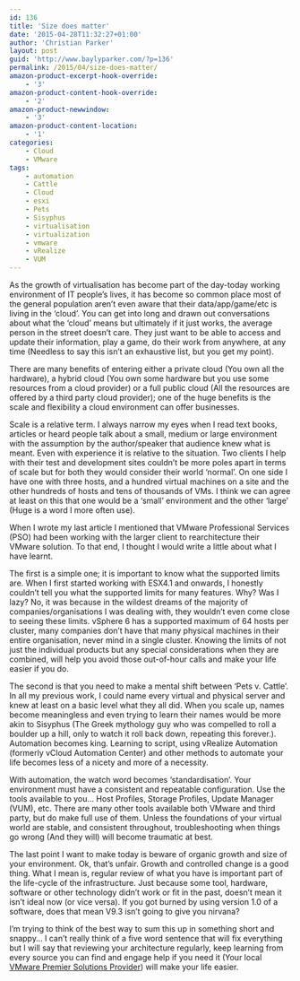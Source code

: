 ```yaml
---
id: 136
title: 'Size does matter'
date: '2015-04-28T11:32:27+01:00'
author: 'Christian Parker'
layout: post
guid: 'http://www.baylyparker.com/?p=136'
permalink: /2015/04/size-does-matter/
amazon-product-excerpt-hook-override:
    - '3'
amazon-product-content-hook-override:
    - '2'
amazon-product-newwindow:
    - '3'
amazon-product-content-location:
    - '1'
categories:
    - Cloud
    - VMware
tags:
    - automation
    - Cattle
    - Cloud
    - esxi
    - Pets
    - Sisyphus
    - virtualisation
    - virtualization
    - vmware
    - vRealize
    - VUM
---
```


As the growth of virtualisation has become part of the day-today working environment of IT people’s lives, it has become so common place most of the general population aren’t even aware that their data/app/game/etc is living in the ‘cloud’. You can get into long and drawn out conversations about what the ‘cloud’ means but ultimately if it just works, the average person in the street doesn’t care. They just want to be able to access and update their information, play a game, do their work from anywhere, at any time (Needless to say this isn’t an exhaustive list, but you get my point).

There are many benefits of entering either a private cloud (You own all the hardware), a hybrid cloud (You own some hardware but you use some resources from a cloud provider) or a full public cloud (All the resources are offered by a third party cloud provider); one of the huge benefits is the scale and flexibility a cloud environment can offer businesses.

Scale is a relative term. I always narrow my eyes when I read text books, articles or heard people talk about a small, medium or large environment with the assumption by the author/speaker that audience knew what is meant. Even with experience it is relative to the situation. Two clients I help with their test and development sites couldn’t be more poles apart in terms of scale but for both they would consider their world ‘normal’. On one side I have one with three hosts, and a hundred virtual machines on a site and the other hundreds of hosts and tens of thousands of VMs. I think we can agree at least on this that one would be a ‘small’ environment and the other ‘large’ (Huge is a word I more often use).

When I wrote my last article I mentioned that VMware Professional Services (PSO) had been working with the larger client to rearchitecture their VMware solution. To that end, I thought I would write a little about what I have learnt.

The first is a simple one; it is important to know what the supported limits are. When I first started working with ESX4.1 and onwards, I honestly couldn’t tell you what the supported limits for many features. Why? Was I lazy? No, it was because in the wildest dreams of the majority of companies/organisations I was dealing with, they wouldn’t even come close to seeing these limits. vSphere 6 has a supported maximum of 64 hosts per cluster, many companies don’t have that many physical machines in their entire organisation, never mind in a single cluster. Knowing the limits of not just the individual products but any special considerations when they are combined, will help you avoid those out-of-hour calls and make your life easier if you do.

The second is that you need to make a mental shift between ‘Pets v. Cattle’. In all my previous work, I could name every virtual and physical server and knew at least on a basic level what they all did. When you scale up, names become meaningless and even trying to learn their names would be more akin to Sisyphus (The Greek mythology guy who was compelled to roll a boulder up a hill, only to watch it roll back down, repeating this forever.). Automation becomes king. Learning to script, using vRealize Automation (formerly vCloud Automation Center) and other methods to automate your life becomes less of a nicety and more of a necessity.

With automation, the watch word becomes ‘standardisation’. Your environment must have a consistent and repeatable configuration. Use the tools available to you… Host Profiles, Storage Profiles, Update Manager (VUM), etc. There are many other tools available both VMware and third party, but do make full use of them. Unless the foundations of your virtual world are stable, and consistent throughout, troubleshooting when things go wrong (And they will) will become traumatic at best.

The last point I want to make today is beware of organic growth and size of your environment. Ok, that’s unfair. Growth and controlled change is a good thing. What I mean is, regular review of what you have is important part of the life-cycle of the infrastructure. Just because some tool, hardware, software or other technology didn’t work or fit in the past, doesn’t mean it isn’t ideal now (or vice versa). If you got burned by using version 1.0 of a software, does that mean V9.3 isn’t going to give you nirvana?

I’m trying to think of the best way to sum this up in something short and snappy… I can’t really think of a five word sentence that will fix everything but I will say that reviewing your architecture regularly, keep learning from every source you can find and engage help if you need it (Your local [VMware Premier Solutions Provider](http://partnerlocator.vmware.com/)) will make your life easier.